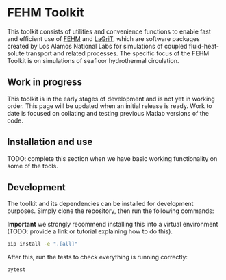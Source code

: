 # FEHM Toolkit
This toolkit consists of utilities and convenience functions to enable fast and efficient use of [FEHM](https://github.com/lanl/FEHM) and [LaGriT](https://github.com/lanl/LaGriT), which are software packages created by Los Alamos National Labs for simulations of coupled fluid-heat-solute transport and related processes. The specific focus of the FEHM Toolkit is on simulations of seafloor hydrothermal circulation.   

## Work in progress
This toolkit is in the early stages of development and is not yet in working order. This page will be updated when an initial release is ready. Work to date is focused on collating and testing previous Matlab versions of the code.

## Installation and use
TODO: complete this section when we have basic working functionality on some of the tools.

## Development
The toolkit and its dependencies can be installed for development purposes. Simply clone the repository, then run the following commands:

**Important** we strongly recommend installing this into a virtual environment (TODO: provide a link or tutorial explaining how to do this).

```bash
pip install -e ".[all]"
```
After this, run the tests to check everything is running correctly:
```bash
pytest
```
